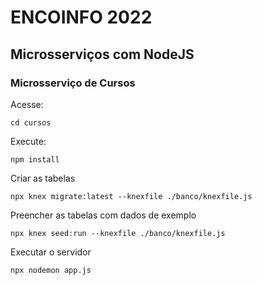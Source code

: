 # ENCOINFO 2022

## Microsserviços com NodeJS

### Microsserviço de Cursos

Acesse:
```
cd cursos
```

Execute:
```
npm install
```

Criar as tabelas
```
npx knex migrate:latest --knexfile ./banco/knexfile.js
```

Preencher as tabelas com dados de exemplo
```
npx knex seed:run --knexfile ./banco/knexfile.js
```

Executar o servidor
```
npx nodemon app.js
```